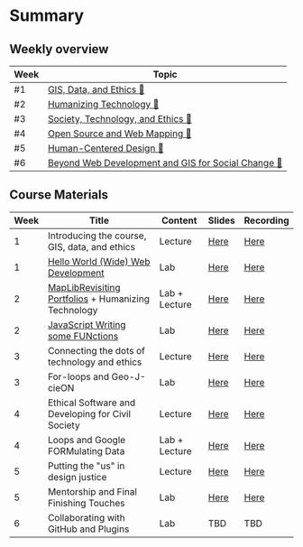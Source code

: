 # Summary

## Weekly overview

|Week|Topic|
|----|-----|
|#1|[GIS, Data, and Ethics :link:](week01.md)|
|#2|[Humanizing Technology :link:](week02.md)|
|#3|[Society, Technology, and Ethics :link:](week03.md)|
|#4|[Open Source and Web Mapping :link:](week04.md)|
|#5|[Human-Centered Design :link:](week05.md)|
|#6|[Beyond Web Development and GIS for Social Change :link:](week06.md)|

## Course Materials

|Week | Title | Content | Slides | Recording |
|-----|-------|------|--------|-----------|
|1|Introducing the course, GIS, data, and ethics|Lecture|[Here](../materials/AA191_S_W1_Lecture_1.pdf)|[Here](https://ucla.zoom.us/rec/share/TV69qIft5rKJmABxoKu2kWGD6mHFkBU7ppcQtyK6zHjftBn0uhHF9mJ10CBDCoAj.30gAp3rFCUQxYxLq)|
|1|[Hello World (Wide) Web Development](../labs/week1/index.md)|Lab|[Here](../materials/AA191_S_W1_Lab_1.pdf)|[Here](https://ucla.zoom.us/rec/share/8tyH5bHym3CzJiTKWcjrHKbBI_hRl-tt9mc6LCfD252UyugQaZgiFrptWEFTSIwv.ZdBbHsWZAX40vV-q)|
|2|[MapLibRevisiting Portfolios](../labs/week1b/index.md) + Humanizing Technology|Lab + Lecture|[Here](../materials/AA191_S_W2_Lecture_2.pdf)|[Here](https://ucla.zoom.us/rec/share/yDSPnMa0DrP-aBh7fUtCwfVQvG3joa-lk2VuS_u985XuTYUKCUgfN9VBVPII1TP8.JFOlATOhK0whrXgo)
|2|[JavaScript Writing some FUNctions](../labs/week2/index.md)|Lab|[Here](../materials/AA191_S_W2_Lab_2.pdf)|[Here](https://ucla.zoom.us/rec/share/8IMfEsCA9Z_BN1nsuntdmxr-BP9_pktuAwHIyIQQD583rn_WiZyaw-8f3F6S_W92.7wTnMYxLniD4rXi-)
|3|Connecting the dots of technology and ethics|Lecture|[Here](../materials/AA191_S_W3_Lecture_3.pdf)|[Here](https://ucla.zoom.us/rec/share/TV69qIft5rKJmABxoKu2kWGD6mHFkBU7ppcQtyK6zHjftBn0uhHF9mJ10CBDCoAj.30gAp3rFCUQxYxLq)|
|3|For-loops and Geo-J-cieON|Lab|[Here](../materials/AA191_S_W3_Lab_3.pdf)|[Here](https://ucla.zoom.us/rec/share/BJFW9f5FejtHmfVDjka_hQ5rPPOEqdjgx3xEsY5P2-j6YBUGjrt4wFELoUF2Ud7Z.oF34elNLkQUIfe9I)|
|4|Ethical Software and Developing for Civil Society|Lecture|[Here](../materials/AA191_S_W4_Lecture_4.pdf)|[Here](https://ucla.zoom.us/rec/share/BfOiS4yd_c9HH7Wl6cz1Gdhv14KId4C-v-8oZX3NyO76LrBIHfoGKazhB8mpQriD.53kDHw2KxqL9FW5t)|
|4|Loops and Google FORMulating Data|Lab + Lecture|[Here](../materials/AA191_S_W4_Lab_4.pdf)|[Here](https://ucla.zoom.us/rec/share/5ispFNnoVrk814ShGik2vREPWWgVEB5IqKFGE0mcfPn2krP9mHTDzj3c2om9MGoL.Yr-bQpdJUxQpzk3V)
|5|Putting the "us" in design justice|Lecture|[Here](../materials/AA191_S_W5_Lecture_5.pdf)|[Here](https://ucla.zoom.us/rec/share/z6ZSWHSrC8KmaF_ykIxb8U2CX--7qykq4Hp2-wAUyAqX5TeLk3gSNH1be9TJw-jc.LJSmsyGMo_Bvdah6)|
|5|Mentorship and Final Finishing Touches|Lab|[Here](../materials/AA191_S_W5_Lab_5.pdf)|[Here](https://ucla.zoom.us/rec/share/R3gnj941VfvGH0w-Q0koE-aX_9n5T3sRVJV8rbGZAoh0Y6VobH03R7SQc7PodYlS.Zj9_yL3fBqYFNw74)|
|6|Collaborating with GitHub and Plugins|Lab|TBD|TBD|